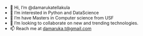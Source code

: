 - 👋 Hi, I’m @damarukatellakula
- 👀 I’m interested in Python and DataScience
- 🌱 I’m have Masters in Computer science from USF
- 💞️ I’m looking to collaborate on new and trending technologies.
- 📫 Reach me at damaruka.t@gmail.com

<!---
damarukatellakula/damarukatellakula is a ✨ special ✨ repository because its `README.md` (this file) appears on your GitHub profile.
You can click the Preview link to take a look at your changes.
--->
